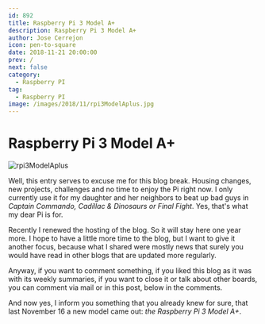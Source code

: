 ```yaml
---
id: 892
title: Raspberry Pi 3 Model A+
description: Raspberry Pi 3 Model A+
author: Jose Cerrejon
icon: pen-to-square
date: 2018-11-21 20:00:00
prev: /
next: false
category:
  - Raspberry PI
tag:
  - Raspberry PI
image: /images/2018/11/rpi3ModelAplus.jpg
---
```


# Raspberry Pi 3 Model A+

![rpi3ModelAplus](/images/2018/11/rpi3ModelAplus.jpg)

Well, this entry serves to excuse me for this blog break. Housing changes, new projects, challenges and no time to enjoy the Pi right now. I only currently use it for my daughter and her neighbors to beat up bad guys in *Captain Commando, Cadillac & Dinosaurs or Final Fight*. Yes, that's what my dear Pi is for.

Recently I renewed the hosting of the blog. So it will stay here one year more. I hope to have a little more time to the blog, but I want to give it another focus, because what I shared were mostly news that surely you would have read in other blogs that are updated more regularly.

Anyway, if you want to comment something, if you liked this blog as it was with its weekly summaries, if you want to close it or talk about other boards, you can comment via mail or in this post, below in the comments.

And now yes, I inform you something that you already knew for sure, that last November 16 a new model came out: *the Raspberry Pi 3 Model A+*.
